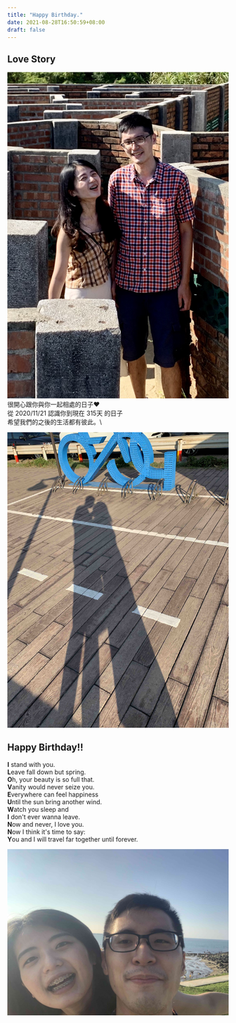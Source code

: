 ```yaml
---
title: "Happy Birthday."
date: 2021-08-28T16:50:59+08:00
draft: false
---
```

## Love Story
![Example image](/img/IMG_2585.jpg)
很開心跟你與你一起相處的日子:heart:\
從 2020/11/21 認識你到現在 315天 的日子\
希望我們的之後的生活都有彼此。\

![Example image](/img/IMG_2609.jpg)

## Happy Birthday!!

**I** stand with you.\
**L**eave fall down but spring.\
**O**h, your beauty is so full that.\
**V**anity would never seize you.\
**E**verywhere can feel happiness\
**U**ntil the sun bring another wind.\
**W**atch you sleep and\
**I** don't ever wanna leave.\
**N**ow and never, I love you.\
**N**ow I think it's time to say:\
**Y**ou and I will travel far together until forever.

![Example image](/img/IMG_2622.jpg)